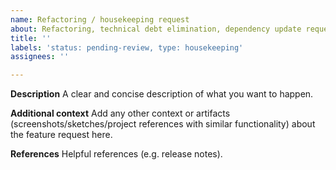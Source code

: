 ```yaml
---
name: Refactoring / housekeeping request
about: Refactoring, technical debt elimination, dependency update request
title: ''
labels: 'status: pending-review, type: housekeeping'
assignees: ''

---
```


**Description**
A clear and concise description of what you want to happen.

**Additional context**
Add any other context or artifacts (screenshots/sketches/project references with similar functionality) about the feature request here.

**References**
Helpful references (e.g. release notes).

